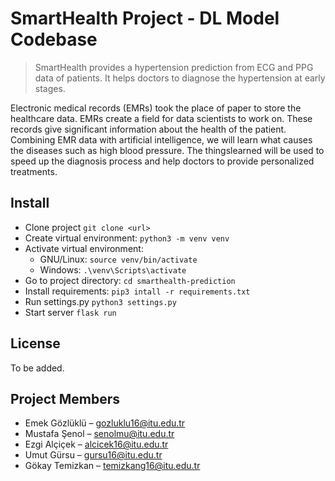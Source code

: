 # SmartHealth Project - DL Model Codebase

> SmartHealth provides a hypertension prediction from ECG and PPG data of
patients. It helps doctors to diagnose the hypertension at early stages.

Electronic medical records (EMRs) took the place of paper to store the healthcare data. EMRs create a field for data scientists to work on.  These records give significant information about the health of the patient. Combining EMR data with artificial intelligence, we will learn what causes the diseases such as high blood pressure. The thingslearned will be used to speed up the diagnosis process and help doctors to provide personalized treatments.

## Install

* Clone project `git clone <url>`
* Create virtual environment: `python3 -m venv venv`
* Activate virtual environment:
  - GNU/Linux: `source venv/bin/activate`
  - Windows: `.\venv\Scripts\activate`
* Go to project directory: `cd smarthealth-prediction`
* Install requirements: `pip3 intall -r requirements.txt`
* Run settings.py `python3 settings.py`
* Start server `flask run`

## License
To be added.


## Project Members

* Emek Gözlüklü – gozluklu16@itu.edu.tr
* Mustafa Şenol – senolmu@itu.edu.tr
* Ezgi Alçiçek – alcicek16@itu.edu.tr
* Umut Gürsu – gursu16@itu.edu.tr
* Gökay Temizkan – temizkang16@itu.edu.tr
